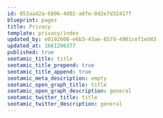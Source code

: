```yaml
---
id: 053aad2a-6806-4d02-a0fe-0d2e7d32417f
blueprint: pages
title: Privacy
template: privacy/index
updated_by: e0192008-e6b3-43ae-857d-4901cef1ed43
updated_at: 1661206377
published: true
seotamic_title: title
seotamic_title_prepend: true
seotamic_title_append: true
seotamic_meta_description: empty
seotamic_open_graph_title: title
seotamic_open_graph_description: general
seotamic_twitter_title: title
seotamic_twitter_description: general
---
```

